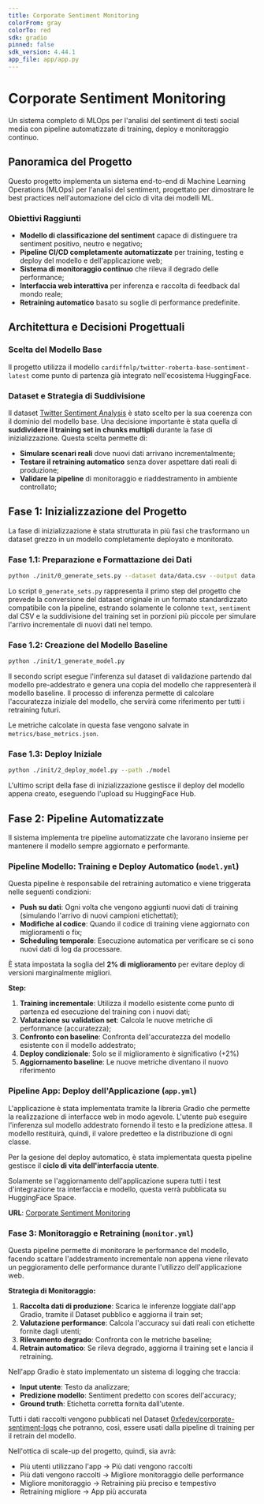 ```yaml
---
title: Corporate Sentiment Monitoring
colorFrom: gray
colorTo: red
sdk: gradio
pinned: false
sdk_version: 4.44.1
app_file: app/app.py
---
```


# Corporate Sentiment Monitoring

Un sistema completo di MLOps per l'analisi del sentiment di testi social media con pipeline automatizzate di training, deploy e monitoraggio continuo.

## Panoramica del Progetto

Questo progetto implementa un sistema end-to-end di Machine Learning Operations (MLOps) per l'analisi del sentiment, progettato per dimostrare le best practices nell'automazione del ciclo di vita dei modelli ML.

### Obiettivi Raggiunti

- **Modello di classificazione del sentiment** capace di distinguere tra sentiment positivo, neutro e negativo;
- **Pipeline CI/CD completamente automatizzate** per training, testing e deploy del modello e dell'applicazione web;
- **Sistema di monitoraggio continuo** che rileva il degrado delle performance;
- **Interfaccia web interattiva** per inferenza e raccolta di feedback dal mondo reale;
- **Retraining automatico** basato su soglie di performance predefinite.

## Architettura e Decisioni Progettuali

### Scelta del Modello Base

Il progetto utilizza il modello `cardiffnlp/twitter-roberta-base-sentiment-latest` come punto di partenza già integrato nell'ecosistema HuggingFace.

### Dataset e Strategia di Suddivisione

Il dataset [Twitter Sentiment Analysis](https://www.kaggle.com/datasets/jp797498e/twitter-entity-sentiment-analysis) è stato scelto per la sua coerenza con il dominio del modello base.
Una decisione importante è stata quella di **suddividere il training set in chunks multipli** durante la fase di inizializzazione. Questa scelta permette di:

- **Simulare scenari reali** dove nuovi dati arrivano incrementalmente;
- **Testare il retraining automatico** senza dover aspettare dati reali di produzione;
- **Validare la pipeline** di monitoraggio e riaddestramento in ambiente controllato;

## Fase 1: Inizializzazione del Progetto

La fase di inizializzazione è stata strutturata in più fasi che trasformano un dataset grezzo in un modello completamente deployato e monitorato.

### Fase 1.1: Preparazione e Formattazione dei Dati

```bash
python ./init/0_generate_sets.py --dataset data/data.csv --output data
```

Lo script `0_generate_sets.py` rappresenta il primo step del progetto che prevede la conversione del dataset originale in un formato standardizzato compatibile con la pipeline,
estrando solamente le colonne `text`, `sentiment` dal CSV e la suddivisione del training set in porzioni più piccole per simulare l'arrivo incrementale di nuovi dati nel tempo.

### Fase 1.2: Creazione del Modello Baseline

```bash
python ./init/1_generate_model.py
```

Il secondo script esegue l'inferenza sul dataset di validazione partendo dal modello pre-addestrato e genera una copia del modello che rappresenterà il modello baseline.
Il processo di inferenza permette di calcolare l'accuratezza iniziale del modello, che servirà come riferimento per tutti i retraining futuri.

Le metriche calcolate in questa fase vengono salvate in `metrics/base_metrics.json`.

### Fase 1.3: Deploy Iniziale

```bash
python ./init/2_deploy_model.py --path ./model
```

L'ultimo script della fase di inizializzazione gestisce il deploy del modello appena creato, eseguendo l'upload su HuggingFace Hub.

## Fase 2: Pipeline Automatizzate

Il sistema implementa tre pipeline automatizzate che lavorano insieme per mantenere il modello sempre aggiornato e performante.

### Pipeline Modello: Training e Deploy Automatico (`model.yml`)

Questa pipeline è responsabile del retraining automatico e viene triggerata nelle seguenti condizioni:

- **Push su dati**: Ogni volta che vengono aggiunti nuovi dati di training (simulando l'arrivo di nuovi campioni etichettati);
- **Modifiche al codice**: Quando il codice di training viene aggiornato con miglioramenti o fix;
- **Scheduling temporale**: Esecuzione automatica per verificare se ci sono nuovi dati di log da processare.

È stata impostata la soglia del **2% di miglioramento** per evitare deploy di versioni marginalmente migliori.

**Step:**

1. **Training incrementale**: Utilizza il modello esistente come punto di partenza ed esecuzione del training con i nuovi dati;
2. **Valutazione su validation set**: Calcola le nuove metriche di performance (accuratezza);
3. **Confronto con baseline**: Confronta dell'accuratezza del modello esistente con il modello addestrato;
4. **Deploy condizionale**: Solo se il miglioramento è significativo (+2%)
5. **Aggiornamento baseline**: Le nuove metriche diventano il nuovo riferimento

### Pipeline App: Deploy dell'Applicazione (`app.yml`)

L'applicazione è stata implementata tramite la libreria Gradio che permette la realizzazione di interfacce web in modo agevole.
L'utente può eseguire l'inferenza sul modello addestrato fornendo il testo e la predizione attesa. Il modello restituirà, quindi,
il valore predetteo e la distribuzione di ogni classe.

Per la gesione del deploy automatico, è stata implementata questa pipeline gestisce il **ciclo di vita dell'interfaccia utente**.

Solamente se l'aggiornamento dell'applicazione supera tutti i test d'integrazione tra interfaccia e modello, questa verrà pubblicata
su HuggingFace Space.

**URL**: [Corporate Sentiment Monitoring](https://huggingface.co/spaces/0xfedev/corporate-sentiment-monitoring)

### Fase 3: Monitoraggio e Retraining (`monitor.yml`)

Questa pipeline permette di monitorare le performance del modello, facendo scattare l'addestramento incrementale non appena viene rilevato
un peggioramento delle performance durante l'utilizzo dell'applicazione web.

**Strategia di Monitoraggio:**

1. **Raccolta dati di produzione**: Scarica le inferenze loggiate dall'app Gradio, tramite il Dataset pubblico e aggiorna il train set;
2. **Valutazione performance**: Calcola l'accuracy sui dati reali con etichette fornite dagli utenti;
3. **Rilevamento degrado**: Confronta con le metriche baseline;
4. **Retrain automatico**: Se rileva degrado, aggiorna il training set e lancia il retraining.

Nell'app Gradio è stato implementato un sistema di logging che traccia:

- **Input utente**: Testo da analizzare;
- **Predizione modello**: Sentiment predetto con scores dell'accuracy;
- **Ground truth**: Etichetta corretta fornita dall'utente.

Tutti i dati raccolti vengono pubblicati nel Dataset [0xfedev/corporate-sentiment-logs](https://huggingface.co/datasets/0xfedev/corporate-sentiment-logs) che potranno,
così, essere usati dalla pipeline di training per il retrain del modello.

Nell'ottica di scale-up del progetto, quindi, sia avrà:

- Più utenti utilizzano l'app → Più dati vengono raccolti
- Più dati vengono raccolti → Migliore monitoraggio delle performance
- Migliore monitoraggio → Retraining più preciso e tempestivo
- Retraining migliore → App più accurata
